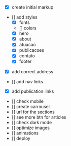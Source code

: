 - [x] create initial markup
- [] add styles
  - [x] fonts
  - [] colors
  - [x] hero
  - [x] about
  - [x] atuacao
  - [x] publicacoes
  - [x] contato
  - [x] footer
- [x] add correct address
- [] add nav links
- [x] add publication links
- [] check mobile
- [] create carrousel
- [] url for the sections
- [] see more btn for articles
- [] check dark mode
- [] optimize images
- [] animations
- [] deploy
